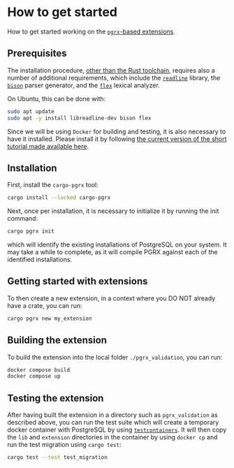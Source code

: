 # How to get started

How to get started working on the [`pgrx`-based extensions](https://github.com/pgcentralfoundation/pgrx).

## Prerequisites

The installation procedure, [other than the Rust toolchain](https://www.rust-lang.org/tools/install), requires also a number of additional requirements, which include the [`readline`](https://tiswww.cwru.edu/php/chet/readline/rltop.html) library, the [`bison`](https://www.gnu.org/software/bison/) parser generator, and the [`flex`](https://github.com/westes/flex) lexical analyzer.

On Ubuntu, this can be done with:

```bash
sudo apt update
sudo apt -y install libreadline-dev bison flex
```

Since we will be using `Docker` for building and testing, it is also necessary to have it installed. Please install it by following [the current version of the short tutorial made available here](https://github.com/LucaCappelletti94/linux-setup/blob/main/DOCKER.md).

## Installation

First, install the `cargo-pgrx` tool:

```bash
cargo install --locked cargo-pgrx
```

Next, once per installation, it is necessary to initialize it by running the init command:

```bash
cargo pgrx init
```

which will identify the existing installations of PostgreSQL on your system. It may take a
while to complete, as it will compile PGRX against each of the identified installations.

## Getting started with extensions

To then create a new extension, in a context where you DO NOT already have a crate, you can run:

```bash
cargo pgrx new my_extension
```

## Building the extension

To build the extension into the local folder `./pgrx_validation`, you can run:

```bash
docker compose build
docker compose up
```

## Testing the extension

After having built the extension in a directory such as `pgrx_validation` as described above, you can run the test suite which will create a temporary docker container with PostgreSQL by using [`testcontainers`](https://testcontainers.com/). It will then copy the `lib` and `extension` directories in the container by using `docker cp` and run the test migration using `cargo test`:

```bash
cargo test --test test_migration
```
